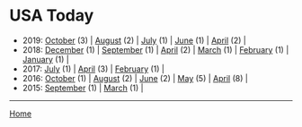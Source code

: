 # USA Today

  * 2019: 
      [October](./usa-today-2019-10.md) (3) | 
      [August](./usa-today-2019-08.md) (2) | 
      [July](./usa-today-2019-07.md) (1) | 
      [June](./usa-today-2019-06.md) (1) | 
      [April](./usa-today-2019-04.md) (2) | 
  * 2018: 
      [December](./usa-today-2018-12.md) (1) | 
      [September](./usa-today-2018-09.md) (1) | 
      [April](./usa-today-2018-04.md) (2) | 
      [March](./usa-today-2018-03.md) (1) | 
      [February](./usa-today-2018-02.md) (1) | 
      [January](./usa-today-2018-01.md) (1) | 
  * 2017: 
      [July](./usa-today-2017-07.md) (1) | 
      [April](./usa-today-2017-04.md) (3) | 
      [February](./usa-today-2017-02.md) (1) | 
  * 2016: 
      [October](./usa-today-2016-10.md) (1) | 
      [August](./usa-today-2016-08.md) (2) | 
      [June](./usa-today-2016-06.md) (2) | 
      [May](./usa-today-2016-05.md) (5) | 
      [April](./usa-today-2016-04.md) (8) | 
  * 2015: 
      [September](./usa-today-2015-09.md) (1) | 
      [March](./usa-today-2015-03.md) (1) | 

----

[Home](../)
